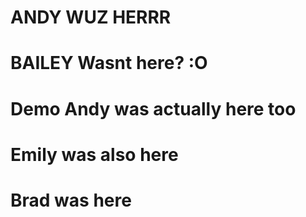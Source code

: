 # ANDY WUZ HERRR
# BAILEY Wasnt here? :O
# Demo Andy was actually here too
# Emily was also here
# Brad was here

